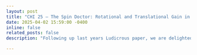 ```yaml
---
layout: post
title: "CHI 25 – The Spin Doctor: Rotational and Translational Gain in Passive VR Scenarios"
date: 2025-04-02 15:59:00 -0400
inline: false
related_posts: false
description: "Following up last years Ludicrous paper, we are delighted to have another full paper accepted to ACM CHI 2025 in Yokohama, on the perception of rotational and translational gain in VR in both a motorised simulator chair and moving car on real roads [1]. A pre-print is available <a href='file:///C:/Users/tjnew/viajero-html-rip/viajero/viajero/viajero-project.org/wp-content/Papers/CHI_25_Spin_Doctor_Accessible.pdf'>here</a>. <br> <br> Across two studies we measured the barely perceivable level of rotational gain as well as the maximum comfortable level when being rotated in a YawVR Yaw2 simulator chair – examing the effects of Speed, Turn Angle, Task and Motion Congruence. We then applied what we learned to a third study where car passengers experienced an ‘unbounded’ VR spaceship game where the real car turns and speed were amplified by 3-10x and we measured perception of any mismatch. <br> <br> <img src='/assets/img/news-1.png' alt='image 1'> <br> <br> We found that the barely perceivable gain level was ~4x the real rotation, the maximum comfortable gain was a massive 14-17x real rotation, and participants are largely unable to tell when the real and virtual motion are in opposite directions. The results and our guidelines show how passive motion scenarios – such as simulators, gaming chairs, rollercoasters and vehicular XR – can greatly amplify the perceived amount of virtual motion, decoupling physical and virtual movement to provide a wider range of experiences. <br> <br> <img src='/assets/img/news-2.png' alt='image 2'> <br> <br> <b>References</b> <br> <a href='https://link.springer.com/article/10.1007/s10055-019-00420-x' target='_blank'> [1] G. Wilson, K. M. T. Pohlmann, D. Al Baiaty Suarez, M. Mcgill, and S. A. Brewster, “The spin doctor: leveraging insensitivity to passive rotational &amp; translational gain for unbounded motion-based VR experiences,” in Proceedings of the 2025 CHI Conference on Human Factors in Computing Systems, New York, NY, USA, 2025.</a>"

---
```





